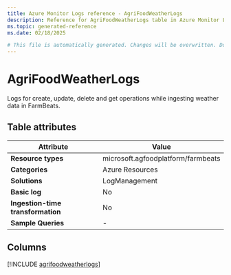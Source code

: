 ```yaml
---
title: Azure Monitor Logs reference - AgriFoodWeatherLogs
description: Reference for AgriFoodWeatherLogs table in Azure Monitor Logs.
ms.topic: generated-reference
ms.date: 02/18/2025

# This file is automatically generated. Changes will be overwritten. Do not change this file directly.
---
```


# AgriFoodWeatherLogs

Logs for create, update, delete and get operations while ingesting weather data in FarmBeats.


## Table attributes

|Attribute|Value|
|---|---|
|**Resource types**|microsoft.agfoodplatform/farmbeats|
|**Categories**|Azure Resources|
|**Solutions**| LogManagement|
|**Basic log**|No|
|**Ingestion-time transformation**|No|
|**Sample Queries**|-|



## Columns
  
[!INCLUDE [agrifoodweatherlogs](~/reusable-content/ce-skilling/azure/includes/azure-monitor/reference/tables/agrifoodweatherlogs-include.md)]
